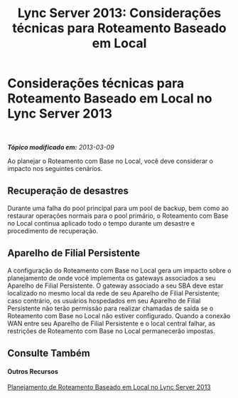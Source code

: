 ﻿---
title: 'Lync Server 2013: Considerações técnicas para Roteamento Baseado em Local'
TOCTitle: Considerações técnicas para Roteamento Baseado em Local
ms:assetid: 2e2a9199-7c6f-48d3-9adb-3873fc4f8c4e
ms:mtpsurl: https://technet.microsoft.com/pt-br/library/JJ994027(v=OCS.15)
ms:contentKeyID: 52057592
ms.date: 05/19/2016
mtps_version: v=OCS.15
ms.translationtype: HT
---

# Considerações técnicas para Roteamento Baseado em Local no Lync Server 2013

 

_**Tópico modificado em:** 2013-03-09_

Ao planejar o Roteamento com Base no Local, você deve considerar o impacto nos seguintes cenários.

## Recuperação de desastres

Durante uma falha do pool principal para um pool de backup, bem como ao restaurar operações normais para o pool primário, o Roteamento com Base no Local continua aplicado todo o tempo durante um desastre e procedimento de recuperação.

## Aparelho de Filial Persistente

A configuração do Roteamento com Base no Local gera um impacto sobre o planejamento de onde você implementa os gateways associados a seu Aparelho de Filial Persistente. O gateway associado a seu SBA deve estar localizado no mesmo local da rede de seu Aparelho de Filial Persistente; caso contrário, os usuários hospedados em seu Aparelho de Filial Persistente não terão permissão para realizar chamadas de saída se o Roteamento com Base no Local não estiver configurado. Quando a conexão WAN entre seu Aparelho de Filial Persistente e o local central falhar, as restrições de Roteamento com Base no Local permanecerão impostas.

## Consulte Também

#### Outros Recursos

[Planejamento de Roteamento Baseado em Local no Lync Server 2013](lync-server-2013-planning-for-location-based-routing.md)

